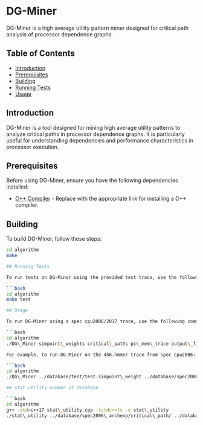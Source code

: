 
# DG-Miner

DG-Miner is a high average utility pattern miner designed for critical path analysis of processor dependence graphs.

## Table of Contents

- [Introduction](#introduction)
- [Prerequisites](#prerequisites)
- [Building](#building)
- [Running Tests](#running-tests)
- [Usage](#usage)

## Introduction

DG-Miner is a tool designed for mining high average utility patterns to analyze critical paths in processor dependence graphs. It is particularly useful for understanding dependencies and performance characteristics in processor execution.

## Prerequisites

Before using DG-Miner, ensure you have the following dependencies installed:

- [C++ Compiler](#) - Replace with the appropriate link for installing a C++ compiler.

## Building

To build DG-Miner, follow these steps:

```bash
cd algorithm
make

## Running Tests

To run tests on DG-Miner using the provided test trace, use the following commands:

```bash
cd algorithm
make test

## Usage

To run DG-Miner using a spec cpu2006/2017 trace, use the following command format:

```bash
cd algorithm
./DG\_Miner simpoint\_weights critical\_paths pc\_mem\_trace output\_file minlen maxlen topk

For example, to run DG-Miner on the 456.hmmer trace from spec cpu2006:

```bash
cd algorithm
./DG\_Miner ../database/test/test.simpoint\_weight ../database/spec2006\_archexp/critical\_path/456.hmmer\_0/ ../database/spec2006\_archexp/pc\_mem\_trace/trace\_1M-456.hmmer\_0\_simpoint\_instruction\_flow spec2006-456.hmmer\_0.txt 2 10 0.2

## stat utility number of database

```bash
cd algorithm
g++ -std=c++17 stat\_utility.cpp -lstdc++fs -o stat\_utility
./stat\_utility ../database/spec2006\_archexp/critical\_path/ ../database/spec2017\_archexp/critical\_path/


